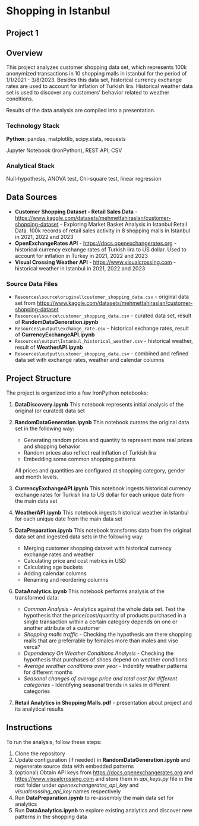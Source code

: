 # Shopping in Istanbul

## Project 1

## Overview

This project analyzes customer shopping data set, which represents 100k anonymized transactions in 10 shopping malls in Istanbul for the period of 1/1/2021 - 3/8/2023.
Besides this data set, historical currency exchange rates are used to account for inflation of Turkish lira. Historical weather data set is used to discover any customers' behavior related to weather conditions.

Results of the data analysis are compiled into a presentation.

### Technology Stack
**Python**: pandas, matplotlib, scipy.stats, requests

Jupyter Notebook (IronPython), REST API, CSV

### Analytical Stack
Null-hypothesis, ANOVA test, Chi-square test, linear regression

## Data Sources

- **Customer Shopping Dataset - Retail Sales Data** - https://www.kaggle.com/datasets/mehmettahiraslan/customer-shopping-dataset - Exploring Market Basket Analysis in Istanbul Retail Data. 100k records of retail sales activity in 8 shopping malls in Istanbul in 2021, 2022 and 2023
- **OpenExchangeRates API** - https://docs.openexchangerates.org - historical currency exchange rates of Turkish lira to US dollar. Used to account for inflation in Turkey in 2021, 2022 and 2023
- **Visual Crossing Weather API** - https://www.visualcrossing.com - historical weather in Istanbul in 2021, 2022 and 2023

### Source Data Files

- `Resources\source\original\customer_shopping_data.csv` - original data set from https://www.kaggle.com/datasets/mehmettahiraslan/customer-shopping-dataset
- `Resources\source\customer_shopping_data.csv` - curated data set, result of **RandomDataGeneration.ipynb**
- `Resources\output\exchange_rate.csv` - historical exchange rates, result of **CurrencyExchangeAPI.ipynb**
- `Resources\output\Istanbul_historical_weather.csv` - historical weather, result of **WeatherAPI.ipynb**
- `Resources\output\customer_shopping_data.csv` - combined and refined data set with exchange rates, weather and calendar columns

## Project Structure

The project is organized into a few IronPython notebooks:

1. **DataDiscovery.ipynb**
   This notebook represents initial analysis of the original (or curated) data set

2. **RandomDataGeneration.ipynb**
   This notebook curates the original data set in the following way:
   - Generating random prices and quantity to represent more real prices and shopping behavior
   - Random prices also reflect real inflation of Turkish lira
   - Embedding some common shopping patterns

   All prices and quantities are configured at shopping category, gender and month levels.

3. **CurrencyExchangeAPI.ipynb**
   This notebook ingests historical currency exchange rates for Turkish lira to US dollar for each unique date from the main data set

4. **WeatherAPI.ipynb**
   This notebook ingests historical weather in Istanbul for each unique date from the main data set

5. **DataPreparation.ipynb**
   This notebook transforms data from the original data set and ingested data sets in the following way:
   - Merging customer shopping dataset with historical currency exchange rates and weather
   - Calculating price and cost metrics in USD
   - Calculating age buckets
   - Adding calendar columns
   - Renaming and reordering columns

6. **DataAnalytics.ipynb**
   This notebook performs analysis of the transformed data:
   - *Common Analysis* - Analytics against the whole data set. Test the hypothesis that the price/cost/quantity of products purchased in a single transaction within a certain category depends on one or another attribute of a customer
   - *Shopping malls traffic* - Checking the hypothesis are there shopping malls that are preferrable by females more than males and vise verca?
   - *Dependency On Weather Conditions Analysis* - Checking the hypothesis that purchases of shoes depend on weather conditions
   - *Average weather conditions over year* - Indentify weather patterns for different months
   - *Seasonal changes of average price and total cost for different categories* - Identifying seasonal trends in sales in different categories

7. **Retail Analytics in Shopping Malls.pdf** - presentation about project and its analytical results

## Instructions

To run the analysis, follow these steps:

1. Clone the repository
2. Update configuration (if needed) in **RandomDataGeneration.ipynb** and regenerate source data with embedded patterns
3. (optional) Obtain API keys from https://docs.openexchangerates.org and https://www.visualcrossing.com and store them in *api_keys.py* file in the root folder under *openexchangerates_api_key* and *visualcrossing_api_key* names respectively
4. Run **DataPreparation.ipynb** to re-assembly the main data set for analytics
5. Run **DataAnalytics.ipynb** to explore existing analytics and discover new patterns in the shopping data



